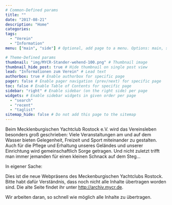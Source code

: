 ```yaml
---
# Common-Defined params
title: ""
date: "2017-08-21"
description: "Home"
categories:
tags:
  - "Verein"
  - "Information"
menu: ["main", "side"] # Optional, add page to a menu. Options: main, side, footer

# Theme-Defined params
thumbnail: "img/MYCR-Stander-wehend-100.png" # Thumbnail image
thumbnail_hide_post: true # Hide thumbnail on single post view
lead: "Informationen zum Verein" # Lead text
authorbox: true # Enable authorbox for specific page
pager: false # Enable pager navigation (prev/next) for specific page
toc: false # Enable Table of Contents for specific page
sidebar: "right" # Enable sidebar (on the right side) per page
widgets: # Enable sidebar widgets in given order per page
  - "search"
  - "recent"
  - "taglist"
sitemap_hide: false # Do not add this page to the sitemap
---
```


Beim Mecklenburgischen Yachtclub Rostock e.V. wird das Vereinsleben besonders groß geschrieben: Viele Veranstaltungen am und auf dem Wasser bieten Gelegenheit, Freizeit und Sport miteinander zu gestalten. Auch für die Pflege und Erhaltung unseres Geländes und unserer Einrichtung wird gemeinschaftlich Sorge getragen. Und nicht zuletzt trifft man immer jemanden für einen kleinen Schnack auf dem Steg...

In eigener Sache:

Dies ist die neue Webpräsens des Meckenburgischen Yachtclubs Rostock. Bitte habt dafür Verständnis, dass noch nicht alle Inhalte übertragen worden sind. Die alte Seite findet ihr unter http://archiv.mycr.de.

Wir arbeiten daran, so schnell wie möglich alle Inhalte zu übertragen.

